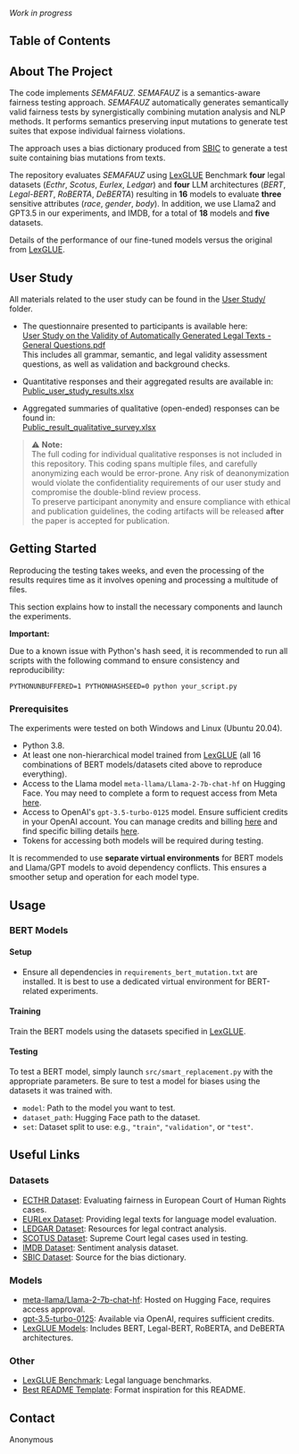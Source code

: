 *Work in progress*

## Table of Contents

## About The Project

The code implements *SEMAFAUZ*. *SEMAFAUZ* is a semantics-aware fairness testing approach.
*SEMAFAUZ* automatically generates semantically valid fairness tests by synergistically combining mutation analysis and NLP methods. It performs semantics preserving input mutations to generate test suites that expose
individual fairness violations.

The approach uses a bias dictionary produced from [SBIC](https://paperswithcode.com/dataset/sbic) to generate a test suite containing bias mutations from texts.

The repository evaluates *SEMAFAUZ* using [LexGLUE](https://github.com/coastalcph/lex-glue) Benchmark **four** legal datasets (*Ecthr*, *Scotus*, *Eurlex*, *Ledgar*) and **four** LLM architectures (*BERT*, *Legal-BERT*, *RoBERTA*, *DeBERTA*) resulting in **16** models to evaluate **three** sensitive attributes (*race*, *gender*, *body*). In addition, we use Llama2 and GPT3.5 in our experiments, and IMDB, for a total of **18** models and **five** datasets.

Details of the performance of our fine-tuned models versus the original from [LexGLUE](https://github.com/coastalcph/lex-glue).


## User Study

All materials related to the user study can be found in the [User Study/](User%20Study/) folder.

- The questionnaire presented to participants is available here:  
  [User Study on the Validity of Automatically Generated Legal Texts - General Questions.pdf](User%20Study/User%20Study%20on%20the%20Validity%20of%20Automatically%20Generated%20Legal%20Texts%20-%20General%20Questions.pdf)  
  This includes all grammar, semantic, and legal validity assessment questions, as well as validation and background checks.

- Quantitative responses and their aggregated results are available in:  
  [Public_user_study_results.xlsx](User%20Study/Public_user_study_results.xlsx)

- Aggregated summaries of qualitative (open-ended) responses can be found in:  
  [Public_result_qualitative_survey.xlsx](User%20Study/Public_result_qualitative_survey.xlsx)

> ⚠️ **Note:**  
> The full coding for individual qualitative responses is not included in this repository. This coding spans multiple files, and carefully anonymizing each would be error-prone. Any risk of deanonymization would violate the confidentiality requirements of our user study and compromise the double-blind review process.  
> To preserve participant anonymity and ensure compliance with ethical and publication guidelines, the coding artifacts will be released **after** the paper is accepted for publication.


## Getting Started

Reproducing the testing takes weeks, and even the processing of the results requires time as it involves opening and processing a multitude of files.

This section explains how to install the necessary components and launch the experiments.

**Important:**

Due to a known issue with Python's hash seed, it is recommended to run all scripts with the following command to ensure consistency and reproducibility:

```
PYTHONUNBUFFERED=1 PYTHONHASHSEED=0 python your_script.py
```

### Prerequisites

The experiments were tested on both Windows and Linux (Ubuntu 20.04).

- Python 3.8.
- At least one non-hierarchical model trained from [LexGLUE](https://github.com/coastalcph/lex-glue) (all 16 combinations of BERT models/datasets cited above to reproduce everything).
- Access to the Llama model `meta-llama/Llama-2-7b-chat-hf` on Hugging Face. You may need to complete a form to request access from Meta [here](https://huggingface.co/meta-llama/Llama-2-7b-chat-hf).
- Access to OpenAI's `gpt-3.5-turbo-0125` model. Ensure sufficient credits in your OpenAI account. You can manage credits and billing [here](https://platform.openai.com/settings/organization/billing/overview) and find specific billing details [here](https://platform.openai.com/docs/models/gpt-3-5#gpt-3-5-turbo).
- Tokens for accessing both models will be required during testing.

It is recommended to use **separate virtual environments** for BERT models and Llama/GPT models to avoid dependency conflicts. This ensures a smoother setup and operation for each model type.

## Usage

### BERT Models

#### Setup

- Ensure all dependencies in `requirements_bert_mutation.txt` are installed. It is best to use a dedicated virtual environment for BERT-related experiments.

#### Training

Train the BERT models using the datasets specified in [LexGLUE](https://github.com/coastalcph/lex-glue).

#### Testing

To test a BERT model, simply launch `src/smart_replacement.py` with the appropriate parameters. Be sure to test a model for biases using the datasets it was trained with.

- `model`: Path to the model you want to test.
- `dataset_path`: Hugging Face path to the dataset.
- `set`: Dataset split to use: e.g., `"train"`, `"validation"`, or `"test"`.

## Useful Links

### Datasets
- [ECTHR Dataset](https://github.com/coastalcph/lex-glue#ecthr-a): Evaluating fairness in European Court of Human Rights cases.
- [EURLex Dataset](https://github.com/coastalcph/lex-glue#eurlex): Providing legal texts for language model evaluation.
- [LEDGAR Dataset](https://github.com/coastalcph/lex-glue#ledgar): Resources for legal contract analysis.
- [SCOTUS Dataset](https://case.law/): Supreme Court legal cases used in testing.
- [IMDB Dataset](https://www.kaggle.com/datasets/lakshmi25npathi/imdb-dataset-of-50k-movie-reviews): Sentiment analysis dataset.
- [SBIC Dataset](https://paperswithcode.com/dataset/sbic): Source for the bias dictionary.

### Models
- [meta-llama/Llama-2-7b-chat-hf](https://huggingface.co/meta-llama/Llama-2-7b-chat-hf): Hosted on Hugging Face, requires access approval.
- [gpt-3.5-turbo-0125](https://platform.openai.com/docs/models/gpt-3-5#gpt-3-5-turbo): Available via OpenAI, requires sufficient credits.
- [LexGLUE Models](https://github.com/coastalcph/lex-glue): Includes BERT, Legal-BERT, RoBERTA, and DeBERTA architectures.

### Other
- [LexGLUE Benchmark](https://github.com/coastalcph/lex-glue): Legal language benchmarks.
- [Best README Template](https://github.com/othneildrew/Best-README-Template/tree/master): Format inspiration for this README.

## Contact

Anonymous

